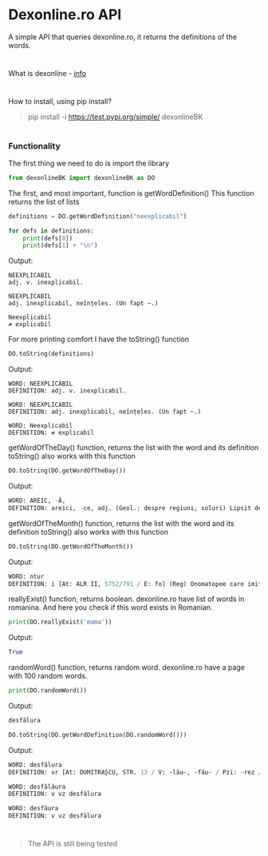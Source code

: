 # Dexonline.ro API

A simple API that queries dexonline.ro, it returns the definitions of the words.
#
What is dexonline - [info](https://wiki.dexonline.ro/wiki/Informații)
#

How to install, using pip install?

>pip install -i https://test.pypi.org/simple/ dexonlineBK

#

### Functionality
The first thing we need to do is import the library
```python
from dexonlineBK import dexonlineBK as DO
```
The first, and most important, function is getWordDefinition()
This function returns the list of lists
```python
definitions = DO.getWordDefinition("neexplicabil")

for defs in definitions:
	print(defs[0])
	print(defs[1] + "\n")
```
Output:
```
NEEXPLICÁBIL
adj. v. inexplicabil.

NEEXPLICABIL
adj. inexplicabil, neînțeles. (Un fapt ~.)

Neexplicabil
≠ explicabil
```
For more printing comfort I have the toString() function
```python
DO.toString(definitions)
```
Output:
```
WORD: NEEXPLICÁBIL
DEFINITION: adj. v. inexplicabil.

WORD: NEEXPLICABIL
DEFINITION: adj. inexplicabil, neînțeles. (Un fapt ~.)

WORD: Neexplicabil
DEFINITION: ≠ explicabil
```
getWordOfTheDay() function, returns the list with the word and its definition
toString() also works with this function
```python
DO.toString(DO.getWordOfTheDay())
```
Output:
```python
WORD: ARÉIC, -Ă,
DEFINITION: areici, -ce, adj. (Geol.; despre regiuni, soluri) Lipsit de apă, uscat, arid. [Pr.: -re-ic] – Din fr. aréique.
```
getWordOfTheMonth() function, returns the list with the word and its definition
toString() also works with this function
```python
DO.toString(DO.getWordOfTheMonth())
```
Output:
```python
WORD: ntur
DEFINITION: i [At: ALR II, 5752/791 / E: fo] (Reg) Onomatopee care imită trilurile turturicii.
```
reallyExist() function, returns boolean.
dexonline.ro have list of words in romanina.
And here you check if this word exists in Romanian.
```python
print(DO.reallyExist('mama'))
```
Output:
```python
True
```
randomWord() function, returns random word.
dexonline.ro have a page with 100 random words.
```python
print(DO.randomWord())
```
Output:
```python
desfălura
```
```python
DO.toString(DO.getWordDefinition(DO.randomWord()))
```
Output:
```python
WORD: desfălura
DEFINITION: vr [At: DUMITRAȘCU, STR. 13 / V: ~lău~, ~fău~ / Pzi: ~rez / E: nct] (Olt) 1 A se descheia la haină. 2 (Pex) A se dezbrăca de haină, rămânând doar în cămașă.

WORD: desfălăura
DEFINITION: v vz desfălura

WORD: desfăura
DEFINITION: v vz desfălura
```
#
>The API is still being tested
